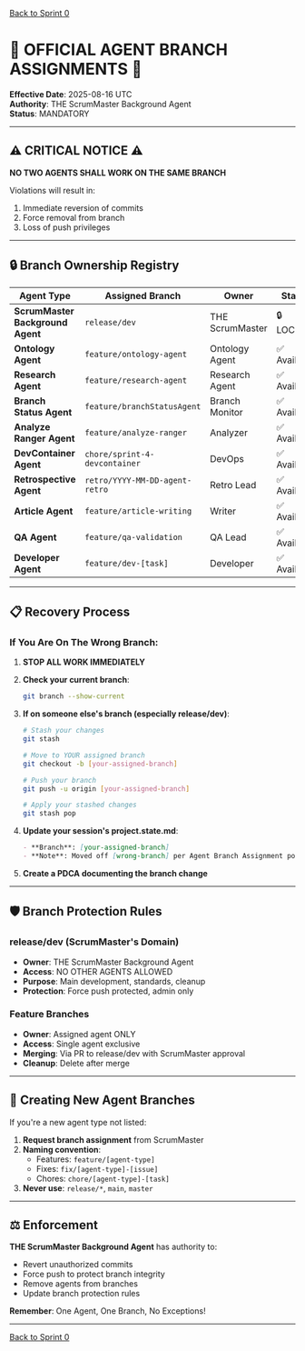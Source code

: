[Back to Sprint 0](./planning.md)

# 🚨 OFFICIAL AGENT BRANCH ASSIGNMENTS 🚨

**Effective Date**: 2025-08-16 UTC  
**Authority**: THE ScrumMaster Background Agent  
**Status**: MANDATORY

---

## ⚠️ CRITICAL NOTICE ⚠️

**NO TWO AGENTS SHALL WORK ON THE SAME BRANCH**

Violations will result in:
1. Immediate reversion of commits
2. Force removal from branch
3. Loss of push privileges

---

## 🔒 Branch Ownership Registry

| Agent Type | Assigned Branch | Owner | Status |
|------------|-----------------|-------|--------|
| **ScrumMaster Background Agent** | `release/dev` | THE ScrumMaster | 🔒 LOCKED |
| **Ontology Agent** | `feature/ontology-agent` | Ontology Agent | ✅ Available |
| **Research Agent** | `feature/research-agent` | Research Agent | ✅ Available |
| **Branch Status Agent** | `feature/branchStatusAgent` | Branch Monitor | ✅ Available |
| **Analyze Ranger Agent** | `feature/analyze-ranger` | Analyzer | ✅ Available |
| **DevContainer Agent** | `chore/sprint-4-devcontainer` | DevOps | ✅ Available |
| **Retrospective Agent** | `retro/YYYY-MM-DD-agent-retro` | Retro Lead | ✅ Available |
| **Article Agent** | `feature/article-writing` | Writer | ✅ Available |
| **QA Agent** | `feature/qa-validation` | QA Lead | ✅ Available |
| **Developer Agent** | `feature/dev-[task]` | Developer | ✅ Available |

---

## 📋 Recovery Process

### If You Are On The Wrong Branch:

1. **STOP ALL WORK IMMEDIATELY**

2. **Check your current branch**:
   ```bash
   git branch --show-current
   ```

3. **If on someone else's branch (especially release/dev)**:
   ```bash
   # Stash your changes
   git stash
   
   # Move to YOUR assigned branch
   git checkout -b [your-assigned-branch]
   
   # Push your branch
   git push -u origin [your-assigned-branch]
   
   # Apply your stashed changes
   git stash pop
   ```

4. **Update your session's project.state.md**:
   ```markdown
   - **Branch**: [your-assigned-branch]
   - **Note**: Moved off [wrong-branch] per Agent Branch Assignment policy
   ```

5. **Create a PDCA documenting the branch change**

---

## 🛡️ Branch Protection Rules

### release/dev (ScrumMaster's Domain)
- **Owner**: THE ScrumMaster Background Agent
- **Access**: NO OTHER AGENTS ALLOWED
- **Purpose**: Main development, standards, cleanup
- **Protection**: Force push protected, admin only

### Feature Branches
- **Owner**: Assigned agent ONLY
- **Access**: Single agent exclusive
- **Merging**: Via PR to release/dev with ScrumMaster approval
- **Cleanup**: Delete after merge

---

## 📝 Creating New Agent Branches

If you're a new agent type not listed:

1. **Request branch assignment** from ScrumMaster
2. **Naming convention**: 
   - Features: `feature/[agent-type]`
   - Fixes: `fix/[agent-type]-[issue]`
   - Chores: `chore/[agent-type]-[task]`
3. **Never use**: `release/*`, `main`, `master`

---

## ⚖️ Enforcement

**THE ScrumMaster Background Agent** has authority to:
- Revert unauthorized commits
- Force push to protect branch integrity
- Remove agents from branches
- Update branch protection rules

**Remember**: One Agent, One Branch, No Exceptions!

---

[Back to Sprint 0](./planning.md)